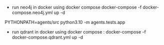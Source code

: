 - run neo4j in docker using docker compose
docker-compose -f docker-compose.neo4j.yml up -d

PYTHONPATH=agents/src python3.10 -m agents.tests.app

- run qdrant in docker using docker compose : 
docker-compose -f docker-compose.qdrant.yml up -d
